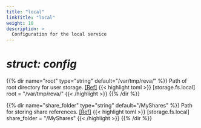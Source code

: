 ```yaml
---
title: "local"
linkTitle: "local"
weight: 10
description: >
  Configuration for the local service
---
```


# _struct: config_

{{% dir name="root" type="string" default="/var/tmp/reva/" %}}
Path of root directory for user storage. [[Ref]](https://github.com/cs3org/reva/tree/master/pkg/storage/fs/local/local.go#L34)
{{< highlight toml >}}
[storage.fs.local]
root = "/var/tmp/reva/"
{{< /highlight >}}
{{% /dir %}}

{{% dir name="share_folder" type="string" default="/MyShares" %}}
Path for storing share references. [[Ref]](https://github.com/cs3org/reva/tree/master/pkg/storage/fs/local/local.go#L35)
{{< highlight toml >}}
[storage.fs.local]
share_folder = "/MyShares"
{{< /highlight >}}
{{% /dir %}}

